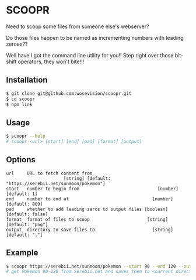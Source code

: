# SCOOPR

Need to scoop some files from someone else's webserver?

Do those files happen to be named as incrementing numbers with leading zeroes??

Well have I got the command line utility for you!! Step right over those bit-shift operators, they won't bite!!!

## Installation

```sh
$ git clone git@github.com:wosevision/scoopr.git
$ cd scoopr
$ npm link
```

## Usage

```sh
$ scoopr --help
# scoopr <url> [start] [end] [pad] [format] [output]
```

## Options

```
url     URL to fetch content from
                      [string] [default: "https://serebii.net/sunmoon/pokemon"]
start   number to begin from                              [number] [default: 1]
end     number to end at                                [number] [default: 809]
pad     whether to add leading zeros to output files [boolean] [default: false]
format  format of files to scoop                      [string] [default: "png"]
output  directory to save files to                      [string] [default: "."]
```

## Example

```sh
$ scoopr https://serebii.net/sunmoon/pokemon --start 90 --end 120 --output ./pokemon
# get Pokemon 90-120 from Serebii.net and saves them to <current directory>/pokemon/
```